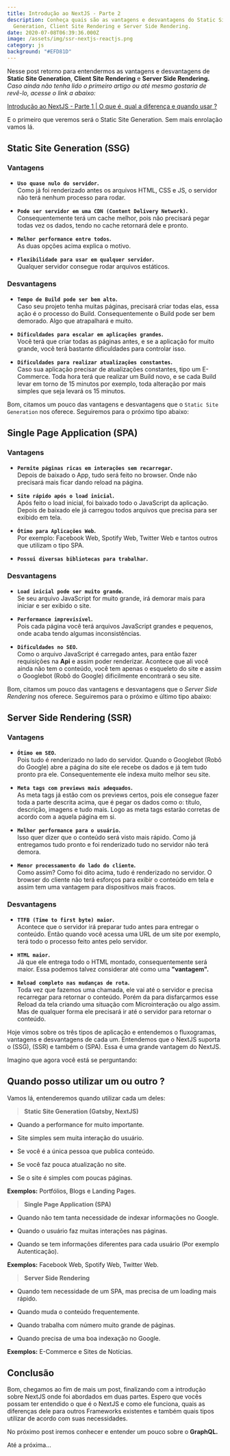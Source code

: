 ```yaml
---
title: Introdução ao NextJS - Parte 2
description: Conheça quais são as vantagens e desvantagens do Static Site
  Generation, Client Site Rendering e Server Side Rendering.
date: 2020-07-08T06:39:36.000Z
image: /assets/img/ssr-nextjs-reactjs.png
category: js
background: "#EFD81D"
---
```

Nesse post retorno para entendermos as vantagens e desvantagens de **Static Site Generation**, **Client Site Rendering** e **Server Side Rendering.** _Caso ainda não tenha lido o primeiro artigo ou até mesmo gostaria de revê-lo, acesse o link a abaixo:_<br/>

[Introdução ao NextJS - Parte 1 | O que é, qual a diferença e quando usar ?](https://pabloferreira.netlify.app/introducao-ao-nextjs-parte-1/)

E o primeiro que veremos será o Static Site Generation. Sem mais enrolação vamos lá.

## Static Site Generation (SSG)

### Vantagens

- **`Uso quase nulo do servidor`.**<br/>
Como já foi renderizado antes os arquivos HTML, CSS e JS, o servidor não terá nenhum processo para rodar.

- **`Pode ser servidor em uma CDN (Content Delivery Network)`.**<br/>
Consequentemente terá um cache melhor, pois não precisará pegar todas vez os dados, tendo no cache retornará dele e pronto.

- **`Melhor performance entre todos`.**<br/>
As duas opções acima explica o motivo.

- **`Flexibilidade para usar em qualquer servidor`.**<br/>
Qualquer servidor consegue rodar arquivos estáticos.

### Desvantagens

- **`Tempo de Build pode ser bem alto`.**<br/>
Caso seu projeto tenha muitas páginas, precisará criar todas elas, essa ação é o processo do Build. Consequentemente o Build pode ser bem demorado. Algo que atrapalhará e muito.

- **`Dificuldades para escalar em aplicações grandes`.**<br/>
Você terá que criar todas as páginas antes, e se a aplicação for muito grande, você terá bastante dificuldades para controlar isso.

- **`Dificuldades para realizar atualizações constantes`.**<br/>
Caso sua aplicação precisar de atualizações constantes, tipo um E-Commerce. Toda hora terá que realizar um Build novo, e se cada Build levar em torno de 15 minutos por exemplo, toda alteração por mais simples que seja levará os 15 minutos.

Bom, citamos um pouco das vantagens e desvantagens que o `Static Site Generation` nos oferece. Seguiremos para o próximo tipo abaixo:

## Single Page Application (SPA)

### Vantagens

- **`Permite páginas ricas em interações sem recarregar`.**<br/>
Depois de baixado o App, tudo será feito no browser. Onde não precisará mais ficar dando reload na página.

- **`Site rápido após o load inicial`.**<br/>
Após feito o load inicial, foi baixado todo o JavaScript da aplicação. Depois de baixado ele já carregou todos arquivos que precisa para ser exibido em tela.

- **`Ótimo para Aplicações Web`.**<br/>
Por exemplo: Facebook Web, Spotify Web, Twitter Web e tantos outros que utilizam o tipo SPA.

- **`Possui diversas bibliotecas para trabalhar`.**

### Desvantagens

- **`Load inicial pode ser muito grande`.**<br/>
Se seu arquivo JavaScript for muito grande, irá demorar mais para iniciar e ser exibido o site.

- **`Performance imprevisível`.**<br/>
Pois cada página você terá arquivos JavaScript grandes e pequenos, onde acaba tendo algumas inconsistências.

- **`Dificuldades no SEO`.**<br/>
Como o arquivo JavaScript é carregado antes, para então fazer requisições na **Api** e assim poder renderizar. Acontece que ali você ainda não tem o conteúdo, você tem apenas o esqueleto do site e assim o Googlebot (Robô do Google) dificilmente encontrará o seu site.

Bom, citamos um pouco das vantagens e desvantagens que o *Server Side Rendering* nos oferece. Seguiremos para o próximo e último tipo abaixo:

## Server Side Rendering (SSR)

### Vantagens

- **`Ótimo em SEO`.**<br/>
Pois tudo é renderizado no lado do servidor. Quando o Googlebot (Robô do Google) abre a página do site ele recebe os dados e já tem tudo pronto pra ele. Consequentemente ele indexa muito melhor seu site.

- **`Meta tags com previews mais adequados`.**<br/>
As meta tags já estão com os previews certos, pois ele consegue fazer toda a parte descrita acima, que é pegar os dados como o: título, descrição, imagens e tudo mais. Logo as meta tags estarão corretas de acordo com a aquela página em si.

- **`Melhor performance para o usuário`.**<br/>
Isso quer dizer que o conteúdo será visto mais rápido. Como já entregamos tudo pronto e foi renderizado tudo no servidor não terá demora.

- **`Menor processamento do lado do cliente`.**<br/>
Como assim? Como foi dito acima, tudo é renderizado no servidor. O browser do cliente não terá esforços para exibir o conteúdo em tela e assim tem uma vantagem para dispositivos mais fracos.

### Desvantagens

- **`TTFB (Time to first byte) maior`.**<br/>
Acontece que o servidor irá preparar tudo antes para entregar o conteúdo. Então quando você acessa uma URL de um site por exemplo, terá todo o processo feito antes pelo servidor.

- **`HTML maior`.**<br/>
Já que ele entrega todo o HTML montado, consequentemente será maior. Essa podemos talvez considerar até como uma **"vantagem".**

- **`Reload completo nas mudanças de rota`.**<br/>
Toda vez que fazemos uma chamada, ele vai até o servidor e precisa recarregar para retornar o conteúdo. Porém da para disfarçarmos esse Reload da tela criando uma situação com Microinteração ou algo assim. Mas de qualquer forma ele precisará ir até o servidor para retornar o conteúdo.

Hoje vimos sobre os três tipos de aplicação e entendemos o fluxogramas, vantagens e desvantagens de cada um. Entendemos que o NextJS suporta o (SSG), (SSR) e também o (SPA). Essa é uma grande vantagem do NextJS.<br/>

Imagino que agora você está se perguntando:

## Quando posso utilizar um ou outro ?

Vamos lá, entenderemos quando utilizar cada um deles:

> **Static Site Generation (Gatsby, NextJS)**

- Quando a performance for muito importante.

- Site simples sem muita interação do usuário.

- Se você é a única pessoa que publica conteúdo.

- Se você faz pouca atualização no site.

- Se o site é simples com poucas páginas.

**Exemplos:** Portfólios, Blogs e Landing Pages.

> **Single Page Application (SPA)**

- Quando não tem tanta necessidade de indexar informações no Google.

- Quando o usuário faz muitas interações nas páginas.

- Quando se tem informações diferentes para cada usuário (Por exemplo Autenticação).

**Exemplos:** Facebook Web, Spotify Web, Twitter Web.

> **Server Side Rendering**

- Quando tem necessidade de um SPA, mas precisa de um loading mais rápido.

- Quando muda o conteúdo frequentemente.

- Quando trabalha com número muito grande de páginas.

- Quando precisa de uma boa indexação no Google.

**Exemplos:** E-Commerce e Sites de Notícias.

## Conclusão

Bom, chegamos ao fim de mais um post, finalizando com a introdução sobre NextJS onde foi abordados em duas partes. Espero que vocês possam ter entendido o que é o NextJS e como ele funciona, quais as diferenças dele para outros Frameworks existentes e também quais tipos utilizar de acordo com suas necessidades.

No próximo post iremos conhecer e entender um pouco sobre o **GraphQL.**

Até a próxima...